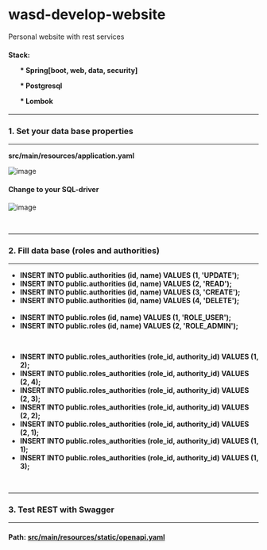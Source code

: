 # wasd-develop-website
Personal website with rest services

<h4>Stack:
<list>
  <ol></ol>
  <ol>* Spring[boot, web, data, security]</ol>
  <ol>* Postgresql</ol>
  <ol>* Lombok</ol>
</list>
</h4>
<hr/>

<h3>1. Set your data base properties</h3>
<hr/>
<p><b>src/main/resources/application.yaml</b></p>

![image](https://github.com/wasd0/wasd-develop-website/assets/84603952/c9078369-4fb0-4b4d-82f6-b2235904c136)

<h4>Change to your SQL-driver</h4>

![image](https://github.com/wasd0/wasd-develop-website/assets/84603952/d652b418-07c3-48b0-84e8-45dfe670016b)


<br/>
<hr/>
<h3>2. Fill data base (roles and authorities)</h1>
<hr/>

* <b> INSERT INTO public.authorities (id, name) VALUES (1, 'UPDATE');
* INSERT INTO public.authorities (id, name) VALUES (2, 'READ');
* INSERT INTO public.authorities (id, name) VALUES (3, 'CREATE');
* INSERT INTO public.authorities (id, name) VALUES (4, 'DELETE'); </b>
  <br/>
  <br/>
* <b>INSERT INTO public.roles (id, name) VALUES (1, 'ROLE_USER');
* INSERT INTO public.roles (id, name) VALUES (2, 'ROLE_ADMIN'); </b>
<br/>

*  <b>INSERT INTO public.roles_authorities (role_id, authority_id) VALUES (1, 2);
*  INSERT INTO public.roles_authorities (role_id, authority_id) VALUES (2, 4);
*  INSERT INTO public.roles_authorities (role_id, authority_id) VALUES (2, 3);
*  INSERT INTO public.roles_authorities (role_id, authority_id) VALUES (2, 2);
*  INSERT INTO public.roles_authorities (role_id, authority_id) VALUES (2, 1);
*  INSERT INTO public.roles_authorities (role_id, authority_id) VALUES (1, 1);
*  INSERT INTO public.roles_authorities (role_id, authority_id) VALUES (1, 3); <b/>


<br/>
<hr/>
<h3>3. Test REST with Swagger</h3>
<hr/>

<h4>
  Path: <a href="https://github.com/wasd0/wasd-develop-website/blob/953a5773d30a311f117739901a7c9f7cb2816a3f/src/main/resources/static/openapi.yaml">src/main/resources/static/openapi.yaml</a> 
</h4>
